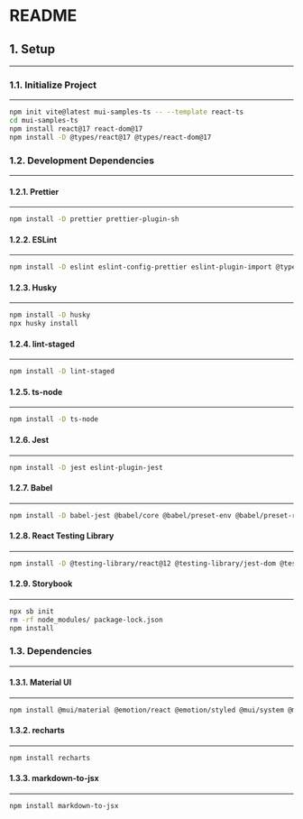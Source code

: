 # README

## 1. Setup

---

### 1.1. Initialize Project

---

```bash
npm init vite@latest mui-samples-ts -- --template react-ts
cd mui-samples-ts
npm install react@17 react-dom@17
npm install -D @types/react@17 @types/react-dom@17
```

### 1.2. Development Dependencies

---

#### 1.2.1. Prettier

---

```bash
npm install -D prettier prettier-plugin-sh
```

#### 1.2.2. ESLint

---

```bash
npm install -D eslint eslint-config-prettier eslint-plugin-import @typescript-eslint/eslint-plugin eslint-plugin-react eslint-plugin-react-hooks eslint-import-resolver-webpack
```

#### 1.2.3. Husky

---

```bash
npm install -D husky
npx husky install
```

#### 1.2.4. lint-staged

---

```bash
npm install -D lint-staged
```

#### 1.2.5. ts-node

---

```bash
npm install -D ts-node
```

#### 1.2.6. Jest

---

```bash
npm install -D jest eslint-plugin-jest
```

#### 1.2.7. Babel

---

```bash
npm install -D babel-jest @babel/core @babel/preset-env @babel/preset-react @babel/preset-typescript
```

#### 1.2.8. React Testing Library

---

```bash
npm install -D @testing-library/react@12 @testing-library/jest-dom @testing-library/user-event eslint-plugin-jest-dom
```

#### 1.2.9. Storybook

---

```bash
npx sb init
rm -rf node_modules/ package-lock.json
npm install
```

### 1.3. Dependencies

---

#### 1.3.1. Material UI

---

```bash
npm install @mui/material @emotion/react @emotion/styled @mui/system @mui/icons-material @mui/lab @fontsource/roboto
```

#### 1.3.2. recharts

---

```bash
npm install recharts
```

#### 1.3.3. markdown-to-jsx

---

```bash
npm install markdown-to-jsx
```
